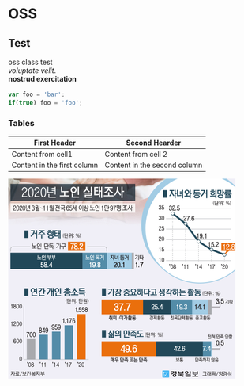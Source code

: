 # OSS
## Test
oss class test    
*voluptate velit*.   
**nostrud exercitation**


```javascript
var foo = 'bar';
if(true) foo = 'foo';
```

### Tables

First Header | Second Hearder
-------------| -------------
Content from cell1 | Content from cell 2
Content in the first column | Content in the second column

![텍스트](./고령화사회.PNG)
